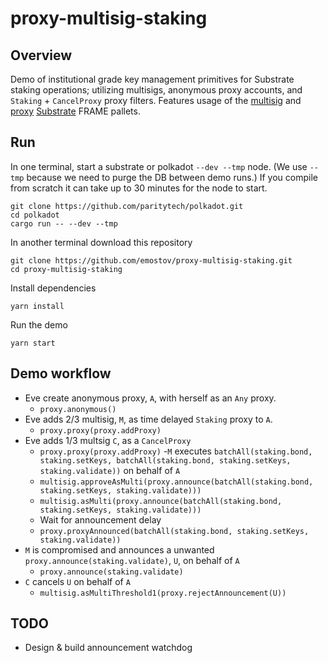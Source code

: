 # proxy-multisig-staking

## Overview

Demo of institutional grade key management primitives for Substrate staking operations; utilizing multisigs, anonymous proxy accounts, and `Staking` + `CancelProxy` proxy filters. Features usage of the [multisig](https://github.com/paritytech/substrate/tree/master/frame/multisig) and [proxy](https://github.com/paritytech/substrate/tree/master/frame/proxy) [Substrate](https://github.com/paritytech/substrate) FRAME pallets.


## Run

In one terminal, start a substrate or polkadot `--dev --tmp` node. (We use `--tmp` because we need to purge the DB between demo runs.) If you compile from scratch it can take up to 30 minutes for the node to start.

```console
git clone https://github.com/paritytech/polkadot.git
cd polkadot
cargo run -- --dev --tmp
```

In another terminal download this repository

```console
git clone https://github.com/emostov/proxy-multisig-staking.git
cd proxy-multisig-staking
```

Install dependencies

```console
yarn install
```

Run the demo

```console
yarn start
```

## Demo workflow

- Eve create anonymous proxy, `A`, with herself as an `Any` proxy.
  - `proxy.anonymous()`
- Eve adds 2/3 multisig, `M`, as time delayed `Staking` proxy to `A`.
  - `proxy.proxy(proxy.addProxy)`
- Eve adds 1/3 multsig `C`, as a `CancelProxy`
  - `proxy.proxy(proxy.addProxy)`
-`M` executes `batchAll(staking.bond, staking.setKeys, batchAll(staking.bond, staking.setKeys, staking.validate))` on behalf of `A`
  - `multisig.approveAsMulti(proxy.announce(batchAll(staking.bond, staking.setKeys, staking.validate)))`
  - `multisig.asMulti(proxy.announce(batchAll(staking.bond, staking.setKeys, staking.validate)))`
  - Wait for announcement delay
  - `proxy.proxyAnnounced(batchAll(staking.bond, staking.setKeys, staking.validate))`
- `M` is compromised and announces a unwanted `proxy.announce(staking.validate)`, `U`, on behalf of `A`
  - `proxy.announce(staking.validate)`
- `C` cancels `U` on behalf of `A`
  - `multisig.asMultiThreshold1(proxy.rejectAnnouncement(U))`

## TODO

- Design & build announcement watchdog
